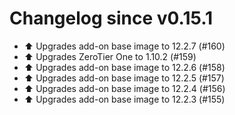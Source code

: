 # Changelog since v0.15.1
- ⬆️ Upgrades add-on base image to 12.2.7 (#160) 
- ⬆️ Upgrades ZeroTier One to 1.10.2 (#159) 
- ⬆️ Upgrades add-on base image to 12.2.6 (#158) 
- ⬆️ Upgrades add-on base image to 12.2.5 (#157) 
- ⬆️ Upgrades add-on base image to 12.2.4 (#156) 
- ⬆️ Upgrades add-on base image to 12.2.3 (#155) 
